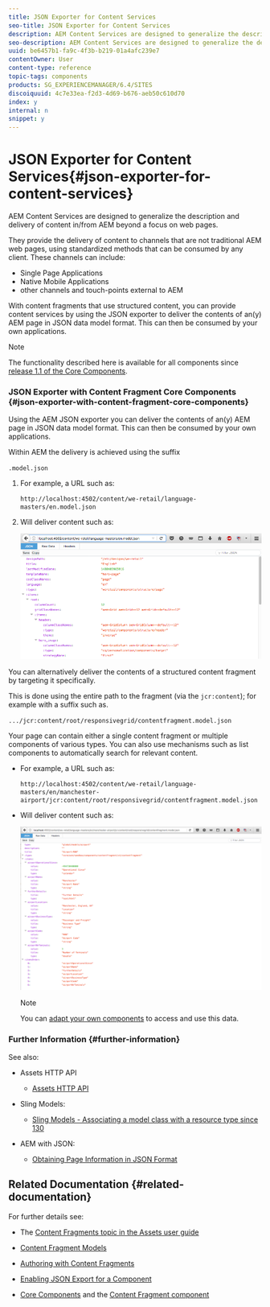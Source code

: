 ```yaml
---
title: JSON Exporter for Content Services
seo-title: JSON Exporter for Content Services
description: AEM Content Services are designed to generalize the description and delivery of content in/from AEM beyond a focus on web pages. They provide the delivery of content to channels that are not traditional AEM web pages, using standardized methods that can be consumed by any client. 
seo-description: AEM Content Services are designed to generalize the description and delivery of content in/from AEM beyond a focus on web pages. They provide the delivery of content to channels that are not traditional AEM web pages, using standardized methods that can be consumed by any client. 
uuid: be6457b1-fa9c-4f3b-b219-01a4afc239e7
contentOwner: User
content-type: reference
topic-tags: components
products: SG_EXPERIENCEMANAGER/6.4/SITES
discoiquuid: 4c7e33ea-f2d3-4d69-b676-aeb50c610d70
index: y
internal: n
snippet: y
---
```


# JSON Exporter for Content Services{#json-exporter-for-content-services}

AEM Content Services are designed to generalize the description and delivery of content in/from AEM beyond a focus on web pages.

They provide the delivery of content to channels that are not traditional AEM web pages, using standardized methods that can be consumed by any client. These channels can include:

* Single Page Applications
* Native Mobile Applications 
* other channels and touch-points external to AEM

With content fragments that use structured content, you can provide content services by using the JSON exporter to deliver the contents of an(y) AEM page in JSON data model format. This can then be consumed by your own applications.

>[!NOTE]
>
>The functionality described here is available for all components since [release 1.1 of the Core Components](https://docs.adobe.com/content/docs/en/core-components/v1.html).

### JSON Exporter with Content Fragment Core Components {#json-exporter-with-content-fragment-core-components}

Using the AEM JSON exporter you can deliver the contents of an(y) AEM page in JSON data model format. This can then be consumed by your own applications.

Within AEM the delivery is achieved using the suffix

`.model.json`

1. For example, a URL such as:

   ```shell
   http://localhost:4502/content/we-retail/language-masters/en.model.json
   ```

1. Will deliver content such as:

   ![](assets/chlimage_1-192.png)

You can alternatively deliver the contents of a structured content fragment by targeting it specifically.

This is done using the entire path to the fragment (via the `jcr:content`); for example with a suffix such as.

`.../jcr:content/root/responsivegrid/contentfragment.model.json`

Your page can contain either a single content fragment or multiple components of various types. You can also use mechanisms such as list components to automatically search for relevant content.

* For example, a URL such as:

  ```shell
  http://localhost:4502/content/we-retail/language-masters/en/manchester-airport/jcr:content/root/responsivegrid/contentfragment.model.json
  ```

* Will deliver content such as:

  ![](assets/chlimage_1-193.png)

  >[!NOTE]
  >
  >You can [adapt your own components](../../../sites/developing/using/json-exporter-components.md) to access and use this data.

### Further Information {#further-information}

See also:

* Assets HTTP API

    * [Assets HTTP API](../../../assets/using/mac-api-assets.md)

* Sling Models:

    * [Sling Models - Associating a model class with a resource type since 130](https://sling.apache.org/documentation/bundles/models.html#associating-a-model-class-with-a-resource-type-since-130)

* AEM with JSON:

    * [Obtaining Page Information in JSON Format](../../../sites/developing/using/pageinfo.md)

## Related Documentation {#related-documentation}

For further details see:

* The [Content Fragments topic in the Assets user guide](https://helpx.adobe.com/experience-manager/6-4/assets/user-guide.html?topic=/experience-manager/6-4/assets/morehelp/content-fragments.ug.js)  

* [Content Fragment Models](../../../assets/using/content-fragments-models.md)
* [Authoring with Content Fragments](../../../sites/authoring/using/content-fragments.md)
* [Enabling JSON Export for a Component](../../../sites/developing/using/json-exporter-components.md)  

* [Core Components](https://helpx.adobe.com/experience-manager/core-components/user-guide.html) and the [Content Fragment component](https://helpx.adobe.com/experience-manager/core-components/using/content-fragment-component.html)

